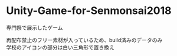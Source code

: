 # Unity-Game-for-Senmonsai2018
専門祭で展示したゲーム

再配布禁止のフリー素材が入っているため、build済みのデータのみ<br>
学校のアイコンの部分は白い三角形で置き換え
